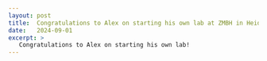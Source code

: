 ```yaml
---
layout: post
title:  Congratulations to Alex on starting his own lab at ZMBH in Heidelberg! 
date:   2024-09-01
excerpt: >
   Congratulations to Alex on starting his own lab!
---
```

